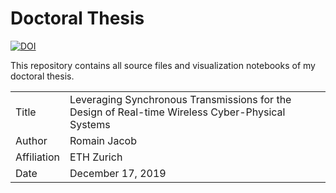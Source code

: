 # Doctoral Thesis

[![DOI](https://zenodo.org/badge/DOI/10.5281/zenodo.3510184.svg)](https://doi.org/10.5281/zenodo.3510184)


This repository contains all source files and visualization notebooks of my doctoral thesis.

|  | |
|-|-|
| Title| Leveraging Synchronous Transmissions for the Design of Real-time Wireless Cyber-Physical Systems | 
| Author | Romain Jacob| 
|Affiliation| ETH Zurich|
|Date | December 17, 2019| 
